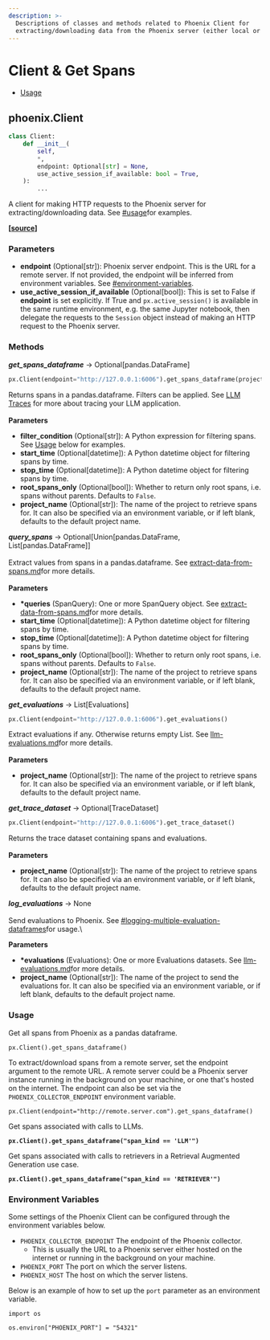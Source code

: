 ```yaml
---
description: >-
  Descriptions of classes and methods related to Phoenix Client for
  extracting/downloading data from the Phoenix server (either local or remote).
---
```


# Client & Get Spans

* [Usage](client.md#usage)

## phoenix.Client

```python
class Client:
    def __init__(
        self,
        *,
        endpoint: Optional[str] = None,
        use_active_session_if_available: bool = True,
    ):
        ...
```

A client for making HTTP requests to the Phoenix server for extracting/downloading data. See [#usage](client.md#usage "mention")for examples.

**\[**[**source**](https://github.com/Arize-ai/phoenix/blob/29800e4ed4a901ad19874ba049638e13d8c67b87/src/phoenix/session/client.py#L22)**]**

### Parameters

* **endpoint** (Optional\[str]): Phoenix server endpoint. This is the URL for a remote server. If not provided, the endpoint will be inferred from environment variables. See [#environment-variables](client.md#environment-variables "mention").
* **use\_active\_session\_if\_available** (Optional\[bool]): This is set to False if **endpoint** is set explicitly. If True and `px.active_session()` is available in the same runtime environment, e.g. the same Jupyter notebook, then delegate the requests to the `Session` object instead of making an HTTP request to the Phoenix server.

### Methods

_**get\_spans\_dataframe**_ -> Optional\[pandas.DataFrame]

```python
px.Client(endpoint="http://127.0.0.1:6006").get_spans_dataframe(project_name="test_project")
```

Returns spans in a pandas.dataframe. Filters can be applied. See [LLM Traces](../concepts/llm-traces.md) for more about tracing your LLM application.\
\
**Parameters**

* **filter\_condition** (Optional\[str]): A Python expression for filtering spans. See [Usage](client.md#usage-3) below for examples.
* **start\_time** (Optional\[datetime]): A Python datetime object for filtering spans by time.
* **stop\_time** (Optional\[datetime]): A Python datetime object for filtering spans by time.
* **root\_spans\_only** (Optional\[bool]): Whether to return only root spans, i.e. spans without parents. Defaults to `False`.
* **project\_name** (Optional\[str]): The name of the project to retrieve spans for. It can also be specified via an environment variable, or if left blank, defaults to the default project name.



_**query\_spans**_ -> Optional\[Union\[pandas.DataFrame, List\[pandas.DataFrame]]\
\
Extract values from spans in a pandas.dataframe. See [extract-data-from-spans.md](../tracing/how-to-tracing/extract-data-from-spans.md "mention")for more details.\
\
**Parameters**

* **\*queries** (SpanQuery): One or more SpanQuery object. See [extract-data-from-spans.md](../tracing/how-to-tracing/extract-data-from-spans.md "mention")for more details.
* **start\_time** (Optional\[datetime]): A Python datetime object for filtering spans by time.
* **stop\_time** (Optional\[datetime]): A Python datetime object for filtering spans by time.
* **root\_spans\_only** (Optional\[bool]): Whether to return only root spans, i.e. spans without parents. Defaults to `False`.
* **project\_name** (Optional\[str]): The name of the project to retrieve spans for. It can also be specified via an environment variable, or if left blank, defaults to the default project name.



_**get\_evaluations**_ -> List\[Evaluations]

```python
px.Client(endpoint="http://127.0.0.1:6006").get_evaluations()
```

Extract evaluations if any. Otherwise returns empty List. See [llm-evaluations.md](../tracing/how-to-tracing/llm-evaluations.md "mention")for more details.\
\
**Parameters**

* **project\_name** (Optional\[str]): The name of the project to retrieve spans for. It can also be specified via an environment variable, or if left blank, defaults to the default project name.



_**get\_trace\_dataset**_ -> Optional\[TraceDataset]

```python
px.Client(endpoint="http://127.0.0.1:6006").get_trace_dataset()
```

Returns the trace dataset containing spans and evaluations.\
\
**Parameters**

* **project\_name** (Optional\[str]): The name of the project to retrieve spans for. It can also be specified via an environment variable, or if left blank, defaults to the default project name.



_**log\_evaluations**_ -> None\
\
Send evaluations to Phoenix. See [#logging-multiple-evaluation-dataframes](../tracing/how-to-tracing/llm-evaluations.md#logging-multiple-evaluation-dataframes "mention")for usage.\


**Parameters**

* **\*evaluations** (Evaluations): One or more Evaluations datasets. See [llm-evaluations.md](../tracing/how-to-tracing/llm-evaluations.md "mention")for more details.
* **project\_name** (Optional\[str]): The name of the project to send the evaluations for. It can also be specified via an environment variable, or if left blank, defaults to the default project name.

### Usage

Get all spans from Phoenix as a pandas dataframe.

```
px.Client().get_spans_dataframe()
```

To extract/download spans from a remote server, set the endpoint argument to the remote URL. A remote server could be a Phoenix server instance running in the background on your machine, or one that's hosted on the internet. The endpoint can also be set via the `PHOENIX_COLLECTOR_ENDPOINT` environment variable.

```
px.Client(endpoint="http://remote.server.com").get_spans_dataframe()
```

Get spans associated with calls to LLMs.

<pre class="language-python"><code class="lang-python"><strong>px.Client().get_spans_dataframe("span_kind == 'LLM'")
</strong></code></pre>

Get spans associated with calls to retrievers in a Retrieval Augmented Generation use case.

<pre class="language-python"><code class="lang-python"><strong>px.Client().get_spans_dataframe("span_kind == 'RETRIEVER'")
</strong></code></pre>

### Environment Variables

Some settings of the Phoenix Client can be configured through the environment variables below.&#x20;

* `PHOENIX_COLLECTOR_ENDPOINT` The endpoint of the Phoenix collector.
  * This is usually the URL to a Phoenix server either hosted on the internet or running in the background on your machine.
* `PHOENIX_PORT` The port on which the server listens.
* `PHOENIX_HOST` The host on which the server listens.

Below is an example of how to set up the `port` parameter as an environment variable.

```
import os

os.environ["PHOENIX_PORT"] = "54321"
```
